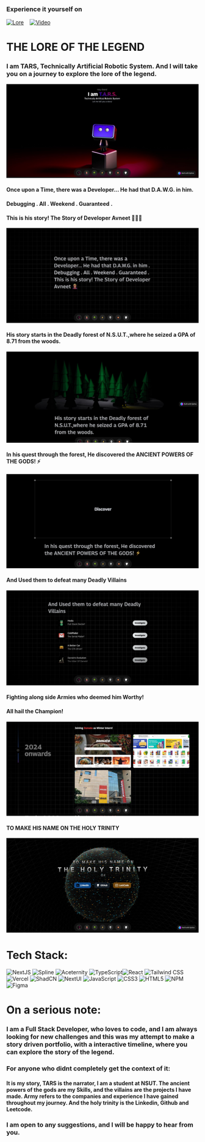 ### Experience it yourself on 
[![Lore](https://img.shields.io/badge/The%20Site-adcad?style=for-the-badge&logo=hyper&logoColor=white&labelColor=black&color=%230000FF)](https://the-lore.vercel.app/)&nbsp;&nbsp;&nbsp;&nbsp;[![Video](https://img.shields.io/badge/Video-acads?style=for-the-badge&logo=youtube&logoColor=white&labelColor=black&color=%23FF0000)](https://www.youtube.com/watch?v=xAPieafr1_U&ab_channel=AvneetSingh)

# THE LORE OF THE LEGEND

### I am TARS, Technically Artificial Robotic System. And I will take you on a journey to explore the lore of the legend.

![Alt text](./public/tars.jpeg)

#### Once upon a Time, there was a Developer... He had that D.A.W.G. in him.
#### Debugging . All . Weekend . Guaranteed . 
#### This is his story! The Story of Developer Avneet 🦸🏼‍♂️

![Alt text](./public/dawg.jpeg)

#### His story starts in the Deadly forest of N.S.U.T.,where he seized a GPA of 8.71 from the woods.

![Alt text](./public/forest.jpeg)

#### In his quest through the forest, He discovered the ANCIENT POWERS OF THE GODS! ⚡️

![Alt text](./public/powers.jpeg)

#### And Used them to defeat many Deadly Villains

![Alt text](./public/villains.jpeg)

#### Fighting along side Armies who deemed him Worthy!
#### All hail the Champion!

![Alt text](./public/timeline.jpeg)

#### TO MAKE HIS NAME ON THE HOLY TRINITY

![Alt text](./public/trinity.jpeg)

# Tech Stack:
![NextJS](https://img.shields.io/badge/NextJS-black?style=for-the-badge&logo=Next.js&logoColor=white&color=black)
![Spline](https://img.shields.io/badge/Spline-adcad?style=for-the-badge&logo=circle&logoColor=white&color=%23DA26C0)
![Aceternity](https://img.shields.io/badge/Aceternity-adcad?style=for-the-badge&logo=amp&logoColor=white&color=%23FA7B30
)
![TypeScript](https://img.shields.io/badge/Typescript-b?style=for-the-badge&logo=typescript&logoColor=white&color=3178C6)![React](https://img.shields.io/badge/react-%2320232a.svg?style=for-the-badge&logo=react&logoColor=%2361DAFB)
![Tailwind CSS](https://img.shields.io/badge/Tailwind-b?style=for-the-badge&logo=tailwindcss&logoColor=black&color=06B6D4)![Vercel](https://img.shields.io/badge/vercel-%23000000.svg?style=for-the-badge&logo=vercel&logoColor=white)
![ShadCN](https://img.shields.io/badge/ShadCN-black?style=for-the-badge&logo=shadcnui&logoColor=white&color=B266FF)
![NextUI](https://img.shields.io/badge/NextUI-black?style=for-the-badge&logo=nextui&logoColor=black&color=CCFFFF)
![JavaScript](https://img.shields.io/badge/javascript-%23323330.svg?style=for-the-badge&logo=javascript&logoColor=%23F7DF1E)
![CSS3](https://img.shields.io/badge/css3-%231572B6.svg?style=for-the-badge&logo=css3&logoColor=white)
![HTML5](https://img.shields.io/badge/html5-%23E34F26.svg?style=for-the-badge&logo=html5&logoColor=white)
![NPM](https://img.shields.io/badge/NPM-%23000000.svg?style=for-the-badge&logo=npm&logoColor=white)
![Figma](https://img.shields.io/badge/figma-%23F24E1E.svg?style=for-the-badge&logo=figma&logoColor=white)

# On a serious note:
### I am a Full Stack Developer, who loves to code, and I am always looking for new challenges and this was my attempt to make a story driven portfolio, with a interactive timeline, where you can explore the story of the legend.

### For anyone who didnt completely get the context of it:
#### It is my story, TARS is the narrator, I am a student at NSUT. The ancient powers of the gods are my Skills, and the villains are the projects I have made. Army refers to the companies and experience I have gained throughout my journey. And the holy trinity is the Linkedin, Github and Leetcode.

### I am open to any suggestions, and I will be happy to hear from you.
